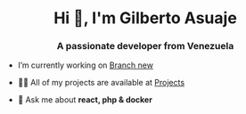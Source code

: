 <h1 align="center">Hi 👋, I'm Gilberto Asuaje</h1>
<h3 align="center">A passionate developer from Venezuela</h3>

- I’m currently working on [Branch new](https://https://www.branchnew.com//)

- 👨‍💻 All of my projects are available at [Projects](https://https://gilberto-asuaje.vercel.app//)

- 💬 Ask me about **react, php & docker**
